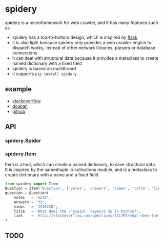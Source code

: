 # spidery

spidery is a microframework for web crawler, and it has many features such as
- spidery has a top-to-bottom design, which is inspired by [flask](https://github.com/pallets/flask)
- it is also light because spidery only provides a web crawler engine to dispatch works, instead of other network libraries, parsers or database connections 
- it can deal with structural data because it provides a metaclass to create named dictionary with a fixed field
- spidery is based on multithread
- it supports `pip install spidery`

## example

- [stackoverflow](https://github.com/For-Human/spidery/blob/master/example/stackoverflow.py)
- [douban](https://github.com/For-Human/spidery/blob/master/example/douban.py)
- [github](https://github.com/For-Human/spidery/blob/master/example/github.py)

## API

### spidery.Spider

### spidery.Item

Item is a tool, which can create a named dictionary, to save structural data. It is inspired by the namedtuple in collections module, and is a metaclass to create dictionary with a name and a fixed field.

```python
from spidery import Item
Question = Item('Question', ['votes', 'answers', 'views', 'title', 'link'])
question = Question(
    votes   = '6210',
    answers = '33',
    views   = '1246228',
    title   = 'What does the \'yield\' keyword do in Python?',
    link    = 'http://stackoverflow.com/questions/231767/what-does-the-yield-keyword-do-in-python',
)
```

## TODO